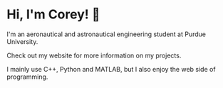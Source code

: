 # Hi, I'm Corey! :rocket:

I'm an aeronautical and astronautical engineering student at Purdue University.   
  
  
Check out my website for more information on my projects.  
  
I mainly use C++, Python and MATLAB, but I also enjoy the web side of programming.
